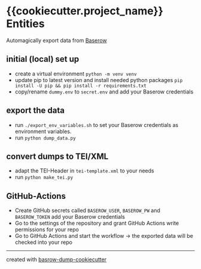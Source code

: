 # {{cookiecutter.project_name}} Entities

Automagically export data from [Baserow](https://baserow.io/) 

## initial (local) set up

* create a virtual environment `python -m venv venv`
* update pip to latest version and install needed python packages `pip install -U pip && pip install -r requirements.txt`
* copy/rename `dummy.env` to `secret.env` and add your Baserow credentials

## export the data

* run `./export_env_variables.sh` to set your Baserow credentials as environment variables.
* run `python dump_data.py`

## convert dumps to TEI/XML
* adapt the TEI-Header in `tei-template.xml` to your needs
* run `python make_tei.py`

## GitHub-Actions

* Create GitHub secrets called `BASEROW_USER`,  `BASEROW_PW` and `BASEROW_TOKEN` add your Baserow credentials
* Go to the settings of the repository and grant GitHub Actions write permissions for your repo
* Go to GitHub Actions and start the workflow -> the exported data will be checked into your repo

-----
created with [basrow-dump-cookiecutter](https://github.com/acdh-oeaw/transkribus-export-cookiecutter)